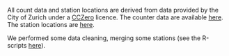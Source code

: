 All count data and station locations are derived from data provided by the City of Zurich under a [CCZero](https://creativecommons.org/publicdomain/zero/1.0/legalcode) licence. The counter data are available [here](https://data.stadt-zuerich.ch/dataset/ted_taz_verkehrszaehlungen_werte_fussgaenger_velo). The station locations are [here](https://data.stadt-zuerich.ch/dataset/geo_standorte_der_automatischen_fuss__und_velozaehlungen).

We performed some data cleaning, merging some stations (see the R-scripts [here](....//dataProcessing/zurich)).
